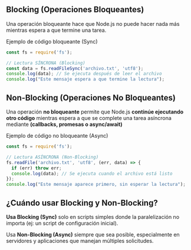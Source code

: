 ## Blocking (Operaciones Bloqueantes)

Una operación bloqueante hace que Node.js no puede hacer nada más mientras espera a que termine una tarea.

Ejemplo de código bloqueante (Sync)

```js
const fs = require('fs');

// Lectura SÍNCRONA (Blocking)
const data = fs.readFileSync('archivo.txt', 'utf8');
console.log(data); // Se ejecuta después de leer el archivo
console.log("Este mensaje espera a que termine la lectura");
```

## Non-Blocking (Operaciones No Bloqueantes)

Una operación **no bloqueante** permite que Node.js **continúe ejecutando otro código** mientras espera a que se complete una tarea asíncrona mediante **(callbacks, promesas o async/await)**

Ejemplo de código no bloqueante (Async)

```js
const fs = require('fs');

// Lectura ASÍNCRONA (Non-Blocking)
fs.readFile('archivo.txt', 'utf8', (err, data) => {
  if (err) throw err;
  console.log(data); // Se ejecuta cuando el archivo está listo
});
console.log("Este mensaje aparece primero, sin esperar la lectura");
```

##  ¿Cuándo usar Blocking y Non-Blocking?
**Usa Blocking (Sync)** solo en scripts simples donde la paralelización no importa (ej: un script de configuración inicial).

Usa **Non-Blocking (Async)** siempre que sea posible, especialmente en servidores y aplicaciones que manejan múltiples solicitudes.